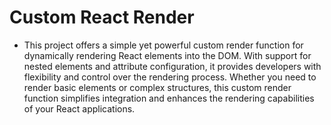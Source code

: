 # Custom React Render
- This project offers a simple yet powerful custom render function for dynamically rendering React elements into the DOM. With support for nested elements and attribute configuration, it provides developers with flexibility and control over the rendering process. Whether you need to render basic elements or complex structures, this custom render function simplifies integration and enhances the rendering capabilities of your React applications.





